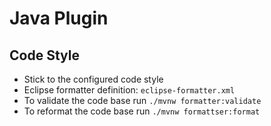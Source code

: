 # Java Plugin

## Code Style

- Stick to the configured code style
- Eclipse formatter definition: `eclipse-formatter.xml`
- To validate the code base run `./mvnw formatter:validate`
- To reformat the code base run `./mvnw formattser:format`
